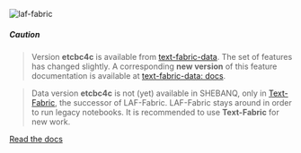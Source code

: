 ![laf-fabric](https://raw.github.com/etcbc/laf-fabric/master/docs/files/logo.png)

##### Caution
> Version **etcbc4c** is available from
[text-fabric-data](https://github.com/ETCBC/text-fabric-data).
The set of features has changed slightly.
A corresponding **new version** of this feature documentation is available at
[text-fabric-data: docs](https://etcbc.github.io/text-fabric-data/features/hebrew/etcbc4c/0_overview.html).

> Data version **etcbc4c** is not (yet) available in SHEBANQ, 
only in 
[Text-Fabric](https://github.com/ETCBC/text-fabric/wiki),
the successor of LAF-Fabric.
LAF-Fabric stays around in order to run legacy notebooks.
It is recommended to use **Text-Fabric** for new work.

[Read the docs](http://laf-fabric.readthedocs.org/en/latest/)
